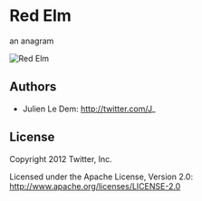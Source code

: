 Red Elm
======

an anagram

![Red Elm](http://upload.wikimedia.org/wikipedia/commons/e/eb/Mature_Ulmus_rubra_in_graveyard.jpg)

## Authors

- Julien Le Dem: http://twitter.com/J_

## License

Copyright 2012 Twitter, Inc.

Licensed under the Apache License, Version 2.0: http://www.apache.org/licenses/LICENSE-2.0
